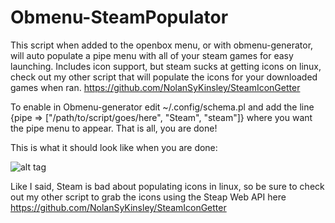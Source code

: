 # Obmenu-SteamPopulator
This script when added to the openbox menu, or with obmenu-generator, will auto populate a pipe menu with all of your steam games for easy launching. Includes icon support, but steam sucks at getting icons on linux, check out my other script that will populate the icons for your downloaded games when ran. https://github.com/NolanSyKinsley/SteamIconGetter

To enable in Obmenu-generator edit ~/.config/schema.pl and add the line {pipe => ["/path/to/script/goes/here", "Steam", "steam"]} where you want the pipe menu to appear. That is all, you are done!

This is what it should look like when you are done:

![alt tag](http://i.imgur.com/CjSmXEU.png)

Like I said, Steam is bad about populating icons in linux, so be sure to check out my other script to grab the icons using the Steap Web API here <link>https://github.com/NolanSyKinsley/SteamIconGetter</link>
